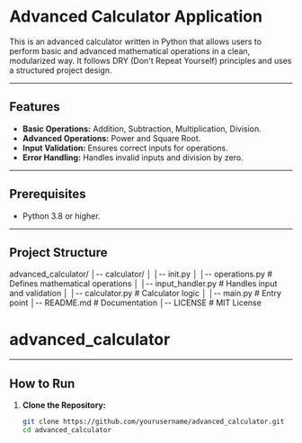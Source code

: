 # Advanced Calculator Application

This is an advanced calculator written in Python that allows users to perform basic and advanced mathematical operations in a clean, modularized way. It follows DRY (Don't Repeat Yourself) principles and uses a structured project design.

---

## Features

- **Basic Operations:** Addition, Subtraction, Multiplication, Division.
- **Advanced Operations:** Power and Square Root.
- **Input Validation:** Ensures correct inputs for operations.
- **Error Handling:** Handles invalid inputs and division by zero.

---

## Prerequisites

- Python 3.8 or higher.

---

## Project Structure
advanced_calculator/ │-- calculator/ │ │-- init.py │ │-- operations.py # Defines mathematical operations │ │-- input_handler.py # Handles input and validation │ │-- calculator.py # Calculator logic │ │-- main.py # Entry point │-- README.md # Documentation │-- LICENSE # MIT License


# advanced_calculator

---

## How to Run

1. **Clone the Repository:**

   ```bash
   git clone https://github.com/yourusername/advanced_calculator.git
   cd advanced_calculator
